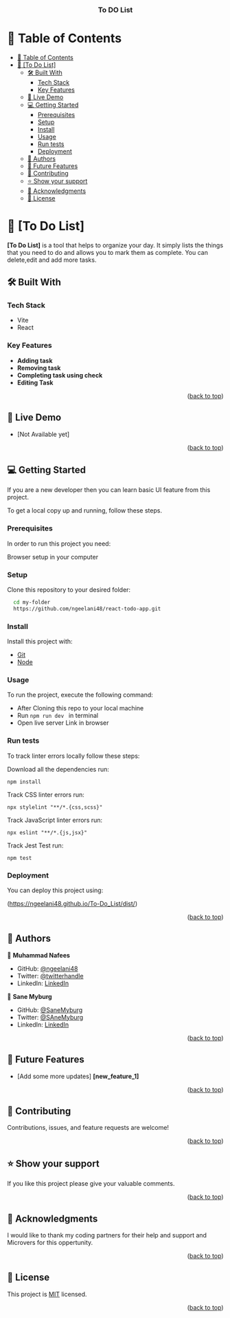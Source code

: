 <a name="readme-top"></a>
<div align="center">
  <br/>

  <h3><b>To DO List</b></h3>

</div>


# 📗 Table of Contents

- [📗 Table of Contents](#-table-of-contents)
- [📖 \[To Do List\] ](#-to-do-list-)
  - [🛠 Built With ](#-built-with-)
    - [Tech Stack ](#tech-stack-)
    - [Key Features ](#key-features-)
  - [🚀 Live Demo ](#-live-demo-)
  - [💻 Getting Started ](#-getting-started-)
    - [Prerequisites](#prerequisites)
    - [Setup](#setup)
    - [Install](#install)
    - [Usage](#usage)
    - [Run tests](#run-tests)
    - [Deployment](#deployment)
  - [👥 Authors ](#-authors-)
  - [🔭 Future Features ](#-future-features-)
  - [🤝 Contributing ](#-contributing-)
  - [⭐️ Show your support ](#️-show-your-support-)
  - [🙏 Acknowledgments ](#-acknowledgments-)
  - [📝 License ](#-license-)


# 📖 [To Do List] <a name="To Do List: Project setup with WebPack"></a>

**[To Do List]** is a tool that helps to organize your day. It simply lists the things that you need to do and allows you to mark them as complete. You can delete,edit and add more tasks.

## 🛠 Built With <a name="Visual Studio Code"></a>

### Tech Stack <a name="JavaScript HTML & CSS"></a>

- Vite
- React


<!-- Features -->

### Key Features <a name="key-features"></a>

- **Adding task**
- **Removing task**
- **Completing task using check**
- **Editing Task**


<p align="right">(<a href="#readme-top">back to top</a>)</p>

<!-- LIVE DEMO -->

## 🚀 Live Demo <a name="live-demo"></a>


- [Not Available yet]

<p align="right">(<a href="#readme-top">back to top</a>)</p>

## 💻 Getting Started <a name="getting-started"></a>

If you are a new developer then you can learn basic UI feature from this project.

To get a local copy up and running, follow these steps.

### Prerequisites

In order to run this project you need:

Browser setup in your computer
### Setup

Clone this repository to your desired folder:

```sh
  cd my-folder
  https://github.com/ngeelani48/react-todo-app.git
```

### Install

Install this project with:

  -  [Git](https://git-scm.com/downloads)
  -  [Node](https://nodejs.org/en/download/)
### Usage

To run the project, execute the following command:
- After Cloning this repo to your local machine
- Run  `npm run dev ` in terminal
- Open live server  Link in browser
### Run tests

To track linter errors locally follow these steps:  

Download all the dependencies run:
```
npm install
```
Track CSS linter errors run:
```
npx stylelint "**/*.{css,scss}"
```
Track JavaScript linter errors run:
```
npx eslint "**/*.{js,jsx}"
```
Track Jest Test run:
```
npm test
```

### Deployment

You can deploy this project using:

(https://ngeelani48.github.io/To-Do_List/dist/)

<p align="right">(<a href="#readme-top">back to top</a>)</p>

## 👥 Authors <a name="authors"></a>


👤 **Muhammad Nafees**

- GitHub: [@ngeelani48](https://github.com/ngeelani48)
- Twitter: [@twitterhandle](https://twitter.com/ngeelani48)
- LinkedIn: [LinkedIn](https://www.linkedin.com/in/m-n-geelani-3446097275/)

👤 **Sane Myburg**

- GitHub: [@SaneMyburg](https://github.com/SaneMyburg)
- Twitter: [@SAneMyburg](https://twitter.com/SaneMyburg)
- LinkedIn: [LinkedIn](https://www.linkedin.com/in/SaneMyburg/)


<p align="right">(<a href="#readme-top">back to top</a>)</p>

## 🔭 Future Features <a name="future-features"></a>

- [Add some more updates] **[new_feature_1]**

<p align="right">(<a href="#readme-top">back to top</a>)</p>

## 🤝 Contributing <a name="contributing"></a>

Contributions, issues, and feature requests are welcome!

<p align="right">(<a href="#readme-top">back to top</a>)</p>

## ⭐️ Show your support <a name="support"></a>

If you like this project please give your valuable comments.

<p align="right">(<a href="#readme-top">back to top</a>)</p>

## 🙏 Acknowledgments <a name="acknowledgements"></a>

I would like to thank my coding partners for their help and support and Microvers for this oppertunity.

<p align="right">(<a href="#readme-top">back to top</a>)</p>

## 📝 License <a name="license"></a>

This project is [MIT](./LICENSE) licensed.

<p align="right">(<a href="#readme-top">back to top</a>)</p>
